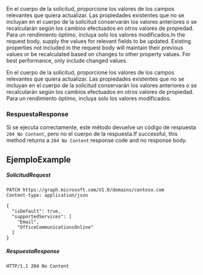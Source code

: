 <span data-ttu-id="bc73f-p102">En el cuerpo de la solicitud, proporcione los valores de los campos relevantes que quiera actualizar. Las propiedades existentes que no se incluyan en el cuerpo de la solicitud conservarán los valores anteriores o se recalcularán según los cambios efectuados en otros valores de propiedad. Para un rendimiento óptimo, incluya solo los valores modificados.</span><span class="sxs-lookup"><span data-stu-id="bc73f-p102">In the request body, supply the values for relevant fields to be updated. Existing properties not included in the request body will maintain their previous values or be recalculated based on changes to other property values. For best performance, only include changed values.</span></span>

En el cuerpo de la solicitud, proporcione los valores de los campos relevantes que quiera actualizar. Las propiedades existentes que no se incluyan en el cuerpo de la solicitud conservarán los valores anteriores o se recalcularán según los cambios efectuados en otros valores de propiedad. Para un rendimiento óptimo, incluya solo los valores modificados.

### <a name="response"></a><span data-ttu-id="bc73f-120">Respuesta</span><span class="sxs-lookup"><span data-stu-id="bc73f-120">Response</span></span>

<span data-ttu-id="bc73f-121">Si se ejecuta correctamente, este método devuelve un código de respuesta `204 No Content`, pero no el cuerpo de la respuesta.</span><span class="sxs-lookup"><span data-stu-id="bc73f-121">If successful, this method returns a `204 No Content` response code and no response body.</span></span>

## <a name="example"></a><span data-ttu-id="bc73f-122">Ejemplo</span><span class="sxs-lookup"><span data-stu-id="bc73f-122">Example</span></span>
##### <a name="request"></a><span data-ttu-id="bc73f-123">Solicitud</span><span class="sxs-lookup"><span data-stu-id="bc73f-123">Request</span></span>

<!-- {
  "blockType": "request",
  "name": "update_domain"
}-->
```http
PATCH https://graph.microsoft.com/V1.0/domains/contoso.com
Content-type: application/json

{
  "isDefault": true,
  "supportedServices": [
    "Email",
    "OfficeCommunicationsOnline"
  ]
}
```

##### <a name="response"></a><span data-ttu-id="bc73f-124">Respuesta</span><span class="sxs-lookup"><span data-stu-id="bc73f-124">Response</span></span>

<!-- {
  "blockType": "response",
  "truncated": true,
  "@odata.type": "microsoft.graph.domain"
} -->
```http
HTTP/1.1 204 No Content
```

<!-- uuid: 8fcb5dbc-d5aa-4681-8e31-b001d5168d79
2015-10-25 14:57:30 UTC -->
<!-- {
  "type": "#page.annotation",
  "description": "Update domain",
  "keywords": "",
  "section": "documentation",
  "tocPath": ""
}-->